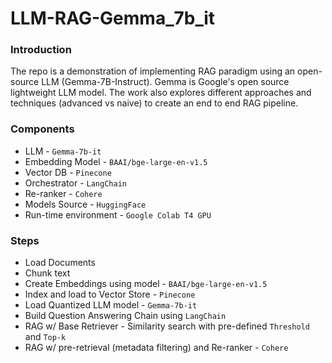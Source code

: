 # LLM-RAG-Gemma_7b_it

### Introduction

The repo is a demonstration of implementing RAG paradigm using an open-source LLM (Gemma-7B-Instruct). Gemma is Google's open source lightweight LLM model. The work also explores different approaches and techniques (advanced vs naive) to create an end to end RAG pipeline.


### Components

* LLM - ```Gemma-7b-it```
* Embedding Model - ```BAAI/bge-large-en-v1.5```
* Vector DB - ```Pinecone```
* Orchestrator - ```LangChain```
* Re-ranker - ```Cohere```
* Models Source - ```HuggingFace```
* Run-time environment - ```Google Colab T4 GPU```


### Steps

* Load Documents
* Chunk text 
* Create Embeddings using model - ```BAAI/bge-large-en-v1.5```
* Index and load to Vector Store - ```Pinecone```
* Load Quantized LLM model - ```Gemma-7b-it```
* Build Question Answering Chain using ```LangChain```
* RAG w/ Base Retriever -  Similarity search with pre-defined ```Threshold``` and ```Top-k```
* RAG w/ pre-retrieval (metadata filtering) and Re-ranker - ```Cohere```
